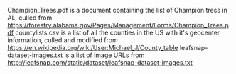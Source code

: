 Champion_Trees.pdf is a document containing the list of Champion tress in AL, culled from https://forestry.alabama.gov/Pages/Management/Forms/Champion_Trees.pdf
countylists.csv is a list of all the counties in the US with it's geocenter information, culled and modified from https://en.wikipedia.org/wiki/User:Michael_J/County_table
leafsnap-dataset-images.txt is a list of image URLs from http://leafsnap.com/static/dataset/leafsnap-dataset-images.txt